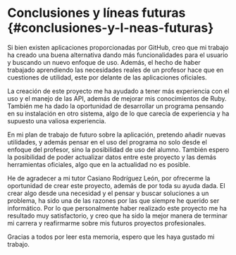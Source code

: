 # Conclusiones y líneas futuras {#conclusiones-y-l-neas-futuras}

Si bien existen aplicaciones proporcionadas por GitHub, creo que mi trabajo ha creado una buena alternativa dando más funcionalidades para el usuario y buscando un nuevo enfoque de uso. Además, el hecho de haber trabajado aprendiendo las necesidades reales de un profesor hace que en cuestiones de utilidad, este por delante de las aplicaciones oficiales.

La creación de este proyecto me ha ayudado a tener más experiencia con el uso y el manejo de las API, además de mejorar mis conocimientos de Ruby. También me ha dado la oportunidad de desarrollar un programa pensando en su instalación en otro sistema, algo de lo que carecía de experiencia y ha supuesto una valiosa experiencia.

En mi plan de trabajo de futuro sobre la aplicación, pretendo añadir nuevas utilidades, y además pensar en el uso del programa no solo desde el enfoque del profesor, sino la posibilidad de uso del alumno. También espero la posibilidad de poder actualizar datos entre este proyecto y las demás herramientas oficiales, algo que en la actualidad no es posible.

He de agradecer a mi tutor Casiano Rodríguez León, por ofrecerme la oportunidad de crear este proyecto, además de por toda su ayuda dada. El crear algo desde una necesidad y el pensar y buscar soluciones a un problema, ha sido una de las razones por las que siempre he querido ser informático. Por lo que personalmente haber realizado este proyecto me ha resultado muy satisfactorio, y creo que ha sido la mejor manera de terminar mi carrera y reafirmarme sobre mis futuros proyectos profesionales.

Gracias a todos por leer esta memoria, espero que les haya gustado mi trabajo.